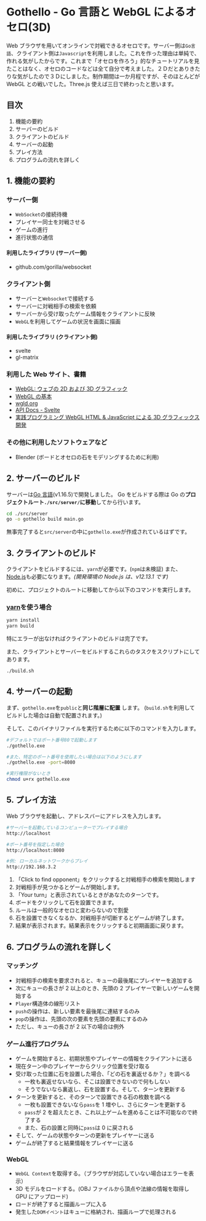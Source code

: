# Gothello - Go 言語と WebGL によるオセロ(3D)

Web ブラウザを用いてオンラインで対戦できるオセロです。サーバー側は`Go言語`、クライアント側は`Javascript`を利用しました。これを作った理由は単純で、作れる気がしたからです。これまで「オセロを作ろう」的なチュートリアルを見たことはなく、オセロのコードなどは全て自分で考えました。２Ｄだとありきたりな気がしたので３Ｄにしました。制作期間は一か月程ですが、そのほとんどが WebGL との戦いでした。Three.js 使えば三日で終わったと思います。

## 目次

1. 機能の要約
2. サーバーのビルド
3. クライアントのビルド
4. サーバーの起動
5. プレイ方法
6. プログラムの流れを詳しく

## 1. 機能の要約

### サーバー側

- `WebSocket`の接続待機
- プレイヤー同士を対戦させる
- ゲームの進行
- 進行状態の通信

#### 利用したライブラリ (サーバー側)

- github.com/gorilla/websocket

### クライアント側

- サーバーと`Websocket`で接続する
- サーバーに対戦相手の検索を依頼
- サーバーから受け取ったゲーム情報をクライアントに反映
- `WebGL`を利用してゲームの状況を画面に描画

#### 利用したライブラリ (クライアント側)

- svelte
- gl-matrix

### 利用した Web サイト、書籍

- [WebGL: ウェブの 2D および 3D グラフィック](https://developer.mozilla.org/ja/docs/Web/API/WebGL_API)
- [WebGL の基本](https://webglfundamentals.org/webgl/lessons/ja/)
- [wgld.org](https://wgld.org/)
- [API Docs - Svelte](https://svelte.dev/docs)
- [実践プログラミング WebGL HTML & JavaScript による 3D グラフィックス開発](https://www.shoeisha.co.jp/book/detail/9784798129532)

### その他に利用したソフトウェアなど

- Blender (ボードとオセロの石をモデリングするために利用)

## 2. サーバーのビルド

サーバーは[Go 言語](https://golang.org/)(v1.16.5)で開発しました。
Go をビルドする際は Go の**プロジェクトルート`./src/server/`に移動**してから行います。

```sh
cd ./src/server
go -o gothello build main.go
```

無事完了すると`src/server`の中に`gothello.exe`が作成されているはずです。

## 3. クライアントのビルド

クライアントをビルドするには、`yarn`が必要です。(`npm`は未検証)
また、[Node.js](https://nodejs.org/ja/)も必要になります。_(開発環境の Node.js は、v12.13.1 です)_

初めに、プロジェクトのルートに移動してから以下のコマンドを実行します。

### [yarn](https://yarnpkg.com/getting-started)を使う場合

```sh
yarn install
yarn build
```

特にエラーが出なければクライアントのビルドは完了です。

また、クライアントとサーバーをビルドするこれらのタスクをスクリプトにしてあります。

```sh
./build.sh
```

## 4. サーバーの起動

まず、`gothello.exe`を`public`と**同じ階層に配置** します。
(`build.sh`を利用してビルドした場合は自動で配置されます。)

そして、このバイナリファイルを実行するために以下のコマンドを入力します。

```sh
#デフォルトではポート番号80で起動します
./gothello.exe

#また、特定のポート番号を使用したい場合は以下のようにします
./gothello.exe -port=8080

#実行権限がないとき
chmod u+rx gothello.exe
```

## 5. プレイ方法

Web ブラウザを起動し、アドレスバーにアドレスを入力します。

```sh
#サーバーを起動しているコンピューターでプレイする場合
http://localhost

#ポート番号を指定した場合
http://localhost:8080

#例: ローカルネットワークからプレイ
http://192.168.3.2
```

1. 「Click to find opponent」をクリックすると対戦相手の検索を開始します
2. 対戦相手が見つかるとゲームが開始します。
3. 「Your turn」と表示されているときがあなたのターンです。
4. ボードをクリックして石を設置できます。
5. ルールは一般的なオセロと変わらないので割愛
6. 石を設置できなくなるか、対戦相手が切断するとゲームが終了します。
7. 結果が表示されます。結果表示をクリックすると初期画面に戻ります。

## 6. プログラムの流れを詳しく

### マッチング

- 対戦相手の検索を要求されると、キューの最後尾にプレイヤーを追加する
- 次にキューの長さが 2 以上のとき、先頭の 2 プレイヤーで新しいゲームを開始する
- `Player`構造体の線形リスト
- `push`の操作は、新しい要素を最後尾に連結するのみ
- `pop`の操作は、先頭の次の要素を先頭の要素にするのみ
- ただし、キューの長さが 2 以下の場合は例外

### ゲーム進行プログラム

- ゲームを開始すると、初期状態やプレイヤーの情報をクライアントに送る
- 現在ターン中のプレイヤーからクリック位置を受け取る
- 受け取った位置に石を設置した場合、「どの石を裏返せるか？」を調べる
  - 一枚も裏返せないなら、そこは設置できないので何もしない
  - そうでないなら裏返し、石を設置する。そして、ターンを更新する
- ターンを更新すると、そのターンで設置できる石の枚数を調べる
  - 一枚も設置できないなら`pass`を 1 増やし、さらにターンを更新する
  - `pass`が 2 を超えたとき、これ以上ゲームを進めることは不可能なので終了する
  - また、石の設置と同時に`pass`は 0 に戻される
- そして、ゲームの状態やターンの更新をプレイヤーに送る
- ゲームが終了すると結果情報をプレイヤーに送る

### WebGL

- `WebGL Context`を取得する。（ブラウザが対応していない場合はエラーを表示）
- 3D モデルをロードする。(OBJ ファイルから頂点や法線の情報を取得し GPU にアップロード)
- ロードが終了すると描画ループに入る
- 発生した`DOMイベント`はキューに格納され、描画ループで処理される
